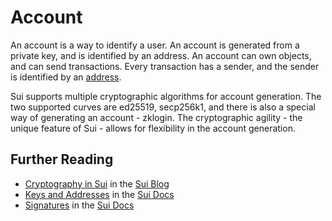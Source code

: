 # Account

<!--

- user is an account
    - account is identified by an address
    - account is generated from a private key
    - account can own objects
    - account can send transactions
    - every transaction has a sender
    - sender is identified by an address
    - sui cryptographic agility
    - sui account types
    - supported curves: ed25519, secp256k1, zklogin

 -->

An account is a way to identify a user. An account is generated from a private key, and is
identified by an address. An account can own objects, and can send transactions. Every transaction
has a sender, and the sender is identified by an [address](./address.md).

Sui supports multiple cryptographic algorithms for account generation. The two supported curves are
ed25519, secp256k1, and there is also a special way of generating an account - zklogin. The
cryptographic agility - the unique feature of Sui - allows for flexibility in the account
generation.

<!-- The cryptographic agility allows for flexibility in the account generation -->

## Further Reading

- [Cryptography in Sui](https://blog.sui.io/wallet-cryptography-specifications/) in the
  [Sui Blog](https://blog.sui.io)
- [Keys and Addresses](https://docs.sui.io/concepts/cryptography/transaction-auth/keys-addresses) in
  the [Sui Docs](https://docs.sui.io)
- [Signatures](https://docs.sui.io/concepts/cryptography/transaction-auth/signatures) in the
  [Sui Docs](https://docs.sui.io)
